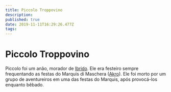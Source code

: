 ```yaml
---
title: Piccolo Troppovino
description: 
published: true
date: 2019-11-11T16:29:26.477Z
tags: 
---
```


<!-- SUBTITLE: Visão geral sobre Piccolo Troppovino -->

# Piccolo Troppovino
Piccolo foi um anão, morador de [Ibrido](/lugares/emberez/ibrido#ibrido). Ele era festeiro sempre frequentando as festas do Marquis di Maschera ([Akro](/individuos/akro#akro)). Ele foi morto por um grupo de aventureiros em uma das festas do Marquis, após provocá-los enquanto bêbado.
